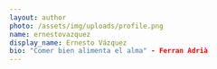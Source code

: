 ```yaml
---
layout: author
photo: /assets/img/uploads/profile.png
name: ernestovazquez
display_name: Ernesto Vázquez
bio: "Comer bien alimenta el alma" - Ferran Adrià
---
```


